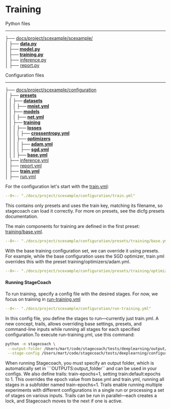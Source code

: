 <!-- <style>
  .md-typeset h1,
  .md-content__button {
    display: none;
  }
</style> -->
# Training



<div class="code-container">
<div class="my-code-block">
    <div class="title">Python files</div>
    <hr>
    <p>
    ├── <a href="path/to/data.py">docs/project/scexample/scexample/</a><br>
    │ ├── <strong><a href="path/to/data.py">data.py</a> <br>
    │ ├── <a href="path/to/model.py">model.py</a> <br>
    │ ├── <a href="path/to/training.py">training.py</a> </strong><br>
    │ ├── <a href="path/to/inference.py">inference.py</a> <br>
    │ ├── <a href="path/to/report.py">report.py</a> <br>
    </p>
</div>
<div class="my-code-block">
    <div class="title">Configuration files</div>
    <hr>
    <p>
    ├── <a href="path/to/configuration/">docs/project/scexample/configuration</a><br>
    │   ├── <strong><a href="path/to/configuration/presets/">presets</a><br>
    │   │   ├── <a href="path/to/configuration/presets/datasets/">datasets</a><br>
    │   │   │   ├── <a href="path/to/configuration/presets/datasets/mnist.yml">mnist.yml</a><br>
    │   │   ├── <a href="path/to/configuration/presets/models/">models</a><br>
    │   │   │   ├── <a href="path/to/configuration/presets/models/net.yml">net.yml</a><br>
    │   │   ├── <a href="path/to/configuration/presets/training/">training</a><br>
    │   │   │   ├── <a href="path/to/configuration/presets/training/losses/">losses</a><br>
    │   │   │   │   ├── <a href="path/to/configuration/presets/training/losses/crossentropy.yml">crossentropy.yml</a><br>
    │   │   │   ├── <a href="path/to/configuration/presets/training/optimizers/">optimizers</a><br>
    │   │   │   │   ├── <a href="path/to/configuration/presets/training/optimizers/adam.yml">adam.yml</a><br>
    │   │   │   │   ├── <a href="path/to/configuration/presets/training/optimizers/sgd.yml">sgd.yml</a><br>
    │   │   │   ├── <a href="path/to/configuration/presets/training/base.yml">base.yml</a></strong><br>
    │   ├── <a href="path/to/configuration/inference.yml">inference.yml</a><br>
    │   ├── <a href="path/to/configuration/report.yml">report.yml</a><br>
    │   ├── <strong><a href="path/to/configuration/train.yml">train.yml</a></strong><br>
    │   ├── <a href="path/to/configuration/run.yml">run.yml</a><br>
    </p>
</div>
</div>


For the configuration let's start with the [train.yml]():

```yaml title="train.yml"
--8<-- "./docs/project/scexample/configuration/train.yml"
```

This contains only presets and uses the train key, matching its filename, so stagecoach can load it correctly. For more on presets, see the dicfg presets documentation.

The main components for training are defined in the first preset: [training/base.yml]().

```yaml title="training/base.yml"
--8<-- "./docs/project/scexample/configuration/presets/training/base.yml"
```

With the base training configuration set, we can override it using presets. For example, while the base configuration uses the SGD optimizer, train.yml overrides this with the preset training/optimizers/adam.yml.

```yaml title="training/optimizers/adam.yml"
--8<-- "./docs/project/scexample/configuration/presets/training/optimizers/adam.yml"
```


#### **Running StageCoach** 

To run training, specify a config file with the desired stages. For now, we focus on training in [run-training.yml]()
```yaml title="run-training.yml"
--8<-- "./docs/project/scexample/configuration/run-training.yml"
```

In this config file, you define the stages to run—currently just train.yml. A new concept, trails, allows overriding base settings, presets, and command-line inputs while running all stages for each specified configuration.To execute run-training.yml, use this command:

``` bash title="Running StageCoach"
python -m stagecoach \
 --output-folder /Users/mart/code/stagecoach/tests/deeplearning/output/ \
 --stage-config /Users/mart/code/stagecoach/tests/deeplearning/configuration/run-training.yml
```

When running Stagecoach, you must specify an output folder, which is automatically set in ```OUTPUTS:output_folder`` and can be used in your configs. We also define trails: train-epochs=1, setting train:default:epochs to 1. This overrides the epoch value from base.yml and train.yml, running all stages in a subfolder named train-epochs=1. Trails enable running multiple experiments with different configurations in a single run or processing a set of stages on various inputs. Trails can be run in parallel—each creates a lock, and Stagecoach moves to the next if one is active.


